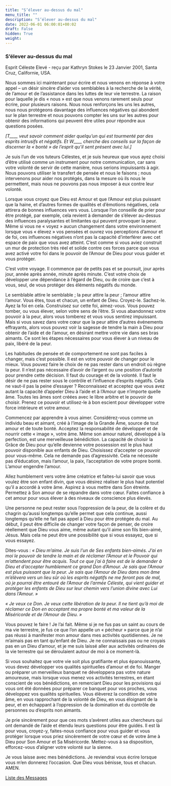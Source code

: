 ```yaml
---
title: "S’élever au-dessus du mal"
menu_title: ""
description: "S’élever au-dessus du mal"
date: 2022-06-01 06:00:01+00:02
draft: False
hidden: True
weight:
---
```

### S’élever au-dessus du mal

Esprit Céleste Elevé - reçu par Kathryn Stokes le 23 Janvier 2001, Santa Cruz, Californie, USA.

Nous sommes ici maintenant pour écrire et nous venons en réponse à votre appel – un désir sincère d’aider vos semblables à la recherche de la vérité, de l’amour et de l’assistance dans les luttes de leur vie terrestre. La raison pour laquelle je dis « nous » est que nous venons rarement seuls pour écrire, pour plusieurs raisons. Nous nous renforçons les uns les autres, nous nous protégeons davantage des influences négatives qui abondent sur le plan terrestre et nous pouvons compter les uns sur les autres pour obtenir des informations qui peuvent être utiles pour répondre aux questions posées.

*[T____ veut savoir comment aider quelqu’un qui est tourmenté par des esprits intrusifs et négatifs. Et W____ cherche des conseils sur la façon de discerner la « bonté » de l’esprit qu’il sent présent avec lui.]*

Je suis l’un de vos tuteurs Célestes, et je suis heureux que vous ayez choisi d’être utilisé comme un instrument pour notre communication, car sans votre volonté de servir de cette manière, nous serions impuissants à agir. Nous pouvons utiliser le transfert de pensée et nous le faisons ; nous intervenons pour aider nos protégés, dans la mesure où ils nous le permettent, mais nous ne pouvons pas nous imposer à eux contre leur volonté.

Lorsque vous croyez que Dieu est Amour et que l’Amour est plus puissant que la haine, et d’autres formes de qualités et d’émotions négatives, cela attirera de bonnes influences vers vous. Lorsque l’on conseille de prier pour être protégé, par exemple, cela revient à demander de s’élever au-dessus des influences paralysantes et limitantes qui peuvent provoquer la peur. Même si vous ne « voyez » aucun changement dans votre environnement lorsque vous « élevez » vos pensées et ouvrez vos perceptions d’amour et de foi, ces influences négatives n’ont pas la capacité d’interférer avec cet espace de paix que vous avez atteint. C’est comme si vous aviez construit un mur de protection très réel et solide contre ces forces parce que vous avez activé votre foi dans le pouvoir de l’Amour de Dieu pour vous guider et vous protéger.

C’est votre voyage. Il commence par de petits pas et se poursuit, jour après jour, année après année, minute après minute. C’est votre choix de développer une dépendance à l’égard de Dieu, ou de croire que c’est à vous, seul, de vous protéger des éléments négatifs du monde.

Le semblable attire le semblable ; la peur attire la peur ; l’amour attire l’amour. Vous êtes, tous et chacun, un enfant de Dieu. Croyez-le. Sachez-le. Ayez la foi en cela. Construisez sur cette foi, aimez-vous. Vous pouvez tomber, ou vous élever, selon votre sens de l’être. Si vous abandonnez votre pouvoir à la peur, alors vous tomberez et vous vous sentirez impuissant. Mais si vous savez dans votre cœur que la peur attire d’autres événements effrayants, alors vous pouvez voir la sagesse de tendre la main à Dieu pour obtenir de l’aide et de l’amour, en désirant mettre votre vie dans ses bras aimants. Ce sont les étapes nécessaires pour vous élever à un niveau de paix, libéré de la peur.

Les habitudes de pensée et de comportement ne sont pas faciles à changer, mais c’est possible. Il est en votre pouvoir de changer pour le mieux. Vous pouvez faire le choix de ne pas rester dans un endroit où règne la peur. Il n’est pas nécessaire d’avoir de l’argent ou une position d’autorité pour prendre cette décision. Il faut du courage et de la volonté. Il faut le désir de ne pas rester sous le contrôle et l’influence d’esprits négatifs. Cela ne vaut-il pas la peine d’essayer ? Reconnaissez et acceptez que vous avez autant la capacité d’appeler Dieu à l’aide et à l’Amour que n’importe quelle âme. Toutes les âmes sont créées avec le libre arbitre et le pouvoir de choisir. Prenez ce pouvoir et utilisez-le à bon escient pour développer votre force intérieure et votre amour.

Commencez par apprendre à vous aimer. Considérez-vous comme un individu beau et aimant, créé à l’image de la Grande Âme, source de tout amour et de toute bonté. Acceptez la responsabilité de développer et de nourrir cette « image », votre âme. Même son amour naturel, développé à la perfection, est une merveilleuse bénédiction. La capacité de choisir la Grâce de Dieu pour qu’elle devienne votre possession est le plus haut pouvoir disponible aux enfants de Dieu. Choisissez d’accepter ce pouvoir pour vous-même. Cela ne demande pas d’agressivité. Cela ne nécessite pas d’éducation, mais l’amour, la paix, l’acceptation de votre propre bonté. L’amour engendre l’amour.

Allez humblement vers votre âme créatrice et faites-lui savoir que vous voulez être son enfant divin, que vous désirez réaliser le plus haut potentiel qu’il a accordé à votre âme. Aspirez à vous mettre dans Son étreinte. Permettez à Son amour de se répandre dans votre cœur. Faites confiance à cet amour pour vous élever à des niveaux de conscience plus élevés.

Une personne ne peut rester sous l’oppression de la peur, de la colère et du chagrin qu’aussi longtemps qu’elle permet que cela continue, aussi longtemps qu’elle ne fait pas appel à Dieu pour être protégée du mal. Au début, il peut être difficile de changer votre façon de penser, de croire réellement que Dieu vous aime, même autant qu’il aime son fils bien-aimé, Jésus. Mais cela ne peut être une possibilité que si vous essayez, que si vous essayez.

Dites-vous : *« Dieu m’aime. Je suis l’un de Ses enfants bien-aimés. J’ai en moi le pouvoir de tendre la main et de réclamer l’Amour et le Pouvoir qui m’attendent pour être acquis. Tout ce que j’ai à faire est de le demander à Dieu et d’accepter humblement ce grand Don d’Amour. Je sais que l’Amour est plus puissant que la peur. Je sais que l’Amour de Dieu dans mon âme m’élèvera vers un lieu sûr où les esprits négatifs ne me feront pas de mal, où je pourrai être entouré de l’Amour de l’armée Céleste, qui vient guider et protéger les enfants de Dieu sur leur chemin vers l’union divine avec Lui dans l’Amour. »*

*« Je veux ce Don. Je veux cette libération de la peur. Il ne tient qu’à moi de réclamer ce Don en acceptant ma propre bonté et ma valeur de la Miséricorde et de l’Amour de Dieu. »*

Vous pouvez le faire ! Je l’ai fait. Même si je ne fus pas un saint au cours de ma vie terrestre, je fus ce que l’on appelle un « pécheur » parce que je n’ai pas réussi à manifester mon amour dans mes activités quotidiennes. Je ne m’aimais pas en tant qu’enfant de Dieu. Je ne connaissais pas ou ne croyais pas en un Dieu d’amour, et je me suis laissé aller aux activités ordinaires de la vie terrestre qui se déroulaient autour de moi à ce moment-là.

Si vous souhaitez que votre vie soit plus gratifiante et plus épanouissante, vous devez développer vos qualités spirituelles d’amour et de foi. Manger ou préparer un merveilleux banquet ne développera pas votre nature amoureuse, mais lorsque vous menez vos activités terrestres, en étant conscient de vos bénédictions, en remerciant Dieu pour les provisions qui vous ont été données pour préparer ce banquet pour vos proches, vous développez vos qualités spirituelles. Vous élèverez la condition de votre âme, en vous rapprochant de la volonté de Dieu, en vous éloignant de la peur, et en échappant à l’oppression de la domination et du contrôle de personnes ou d’esprits non aimants.

Je prie sincèrement pour que ces mots s’avèrent utiles aux chercheurs qui ont demandé de l’aide et étendu leurs questions pour être guidés. Il est là pour vous, croyez-y, faites-nous confiance pour vous guider et vous protéger lorsque vous priez sincèrement de votre cœur et de votre âme à Dieu pour Son Amour et Sa Miséricorde. Mettez-vous à sa disposition, efforcez-vous d’aligner votre volonté sur la sienne.

Je vous laisse avec mes bénédictions. Je reviendrai vous écrire lorsque vous m’en donnerez l’occasion. Que Dieu vous bénisse, tous et chacun. AMEN.

[Liste des Messages](/fr-contemporary-messages/fr-contemporary-messages-by-date-order/fr-contemporary-messages-2001)
